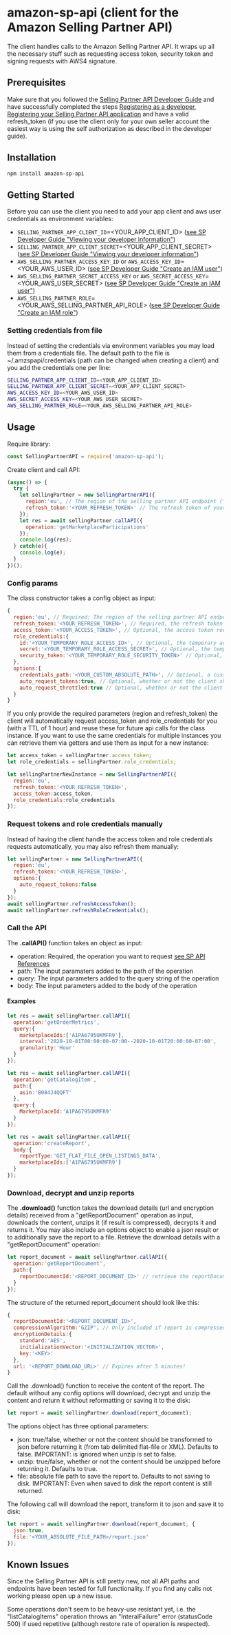 # amazon-sp-api (client for the Amazon Selling Partner API)
The client handles calls to the Amazon Selling Partner API. It wraps up all the necessary stuff such as requesting access token, security token and signing requests with AWS4 signature.

## Prerequisites
Make sure that you followed the [Selling Partner API Developer Guide](https://github.com/amzn/selling-partner-api-docs/blob/main/guides/developer-guide/SellingPartnerApiDeveloperGuide.md) and have successfully completed the steps [Registering as a developer](https://github.com/amzn/selling-partner-api-docs/blob/main/guides/developer-guide/SellingPartnerApiDeveloperGuide.md#registering-as-a-developer), [Registering your Selling Partner API application](https://github.com/amzn/selling-partner-api-docs/blob/main/guides/developer-guide/SellingPartnerApiDeveloperGuide.md#registering-your-selling-partner-api-application) and have a valid refresh_token (if you use the client only for your own seller account the easiest way is using the self authorization as described in the developer guide).

## Installation
```bash
npm install amazon-sp-api
```

## Getting Started
Before you can use the client you need to add your app client and aws user credentials as environment variables:

* `SELLING_PARTNER_APP_CLIENT_ID`=<YOUR_APP_CLIENT_ID> ([see SP Developer Guide "Viewing your developer information"](https://github.com/amzn/selling-partner-api-docs/blob/main/guides/developer-guide/SellingPartnerApiDeveloperGuide.md#viewing-your-developer-information))
* `SELLING_PARTNER_APP_CLIENT_SECRET`=<YOUR_APP_CLIENT_SECRET> ([see SP Developer Guide "Viewing your developer information"](https://github.com/amzn/selling-partner-api-docs/blob/main/guides/developer-guide/SellingPartnerApiDeveloperGuide.md#viewing-your-developer-information))
* `AWS_SELLING_PARTNER_ACCESS_KEY_ID` or `AWS_ACCESS_KEY_ID`=<YOUR_AWS_USER_ID> ([see SP Developer Guide "Create an IAM user"](https://github.com/amzn/selling-partner-api-docs/blob/main/guides/developer-guide/SellingPartnerApiDeveloperGuide.md#step-2-create-an-iam-user))
* `AWS_SELLING_PARTNER_SECRET_ACCESS_KEY` or `AWS_SECRET_ACCESS_KEY`=<YOUR_AWS_USER_SECRET> ([see SP Developer Guide "Create an IAM user"](https://github.com/amzn/selling-partner-api-docs/blob/main/guides/developer-guide/SellingPartnerApiDeveloperGuide.md#step-2-create-an-iam-user))
* `AWS_SELLING_PARTNER_ROLE`=<YOUR_AWS_SELLING_PARTNER_API_ROLE> ([see SP Developer Guide "Create an IAM role"](https://github.com/amzn/selling-partner-api-docs/blob/main/guides/developer-guide/SellingPartnerApiDeveloperGuide.md#step-4-create-an-iam-role))

### Setting credentials from file
Instead of setting the credentials via environment variables you may load them from a credentials file. The default path to the file is ~/.amzspapi/credentials (path can be changed when creating a client) and you add the credentials one per line:
```bash
SELLING_PARTNER_APP_CLIENT_ID=<YOUR_APP_CLIENT_ID>
SELLING_PARTNER_APP_CLIENT_SECRET=<YOUR_APP_CLIENT_SECRET>
AWS_ACCESS_KEY_ID=<YOUR_AWS_USER_ID>
AWS_SECRET_ACCESS_KEY=<YOUR_AWS_USER_SECRET>
AWS_SELLING_PARTNER_ROLE=<YOUR_AWS_SELLING_PARTNER_API_ROLE>
```

## Usage
Require library:
```javascript
const SellingPartnerAPI = require('amazon-sp-api');
```

Create client and call API:
```javascript
(async() => {
  try {
    let sellingPartner = new SellingPartnerAPI({
      region:'eu', // The region of the selling partner API endpoint ("eu", "na" or "fe")
      refresh_token:'<YOUR_REFRESH_TOKEN>' // The refresh token of your app user
    });
    let res = await sellingPartner.callAPI({
      operation:'getMarketplaceParticipations'
    });
    console.log(res);
  } catch(e){
    console.log(e);
  }
})();
```

### Config params

The class constructor takes a config object as input:
```javascript
{
  region:'eu', // Required: The region of the selling partner API endpoint ("eu", "na" or "fe")
  refresh_token:'<YOUR_REFRESH_TOKEN>', // Required, the refresh token of your app user
  access_token:'<YOUR_ACCESS_TOKEN>', // Optional, the access token requested with the refresh token of the app user
  role_credentials:{ 
    id:'<YOUR_TEMPORARY_ROLE_ACCESS_ID>', // Optional, the temporary access id for the sp api role of the iam user
    secret:'<YOUR_TEMPORARY_ROLE_ACCESS_SECRET>', // Optional, the temporary access secret for the sp api role of the iam user
    security_token:'<YOUR_TEMPORARY_ROLE_SECURITY_TOKEN>' // Optional, the temporary security token for the sp api role of the iam user
  },
  options:{
    credentials_path:'<YOUR_CUSTOM_ABSOLUTE_PATH>', // Optional, a custom absolute path to your credentials file location
    auto_request_tokens:true, // Optional, whether or not the client should retrieve new access and role credentials if non given or expired. Default is true
    auto_request_throttled:true // Optional, whether or not the client should automatically retry a request when throttled. Default is true
  }
}
```
If you only provide the required parameters (region and refresh_token) the client will automatically request access_token and role_credentials for you (with a TTL of 1 hour) and reuse these for future api calls for the class instance.
If you want to use the same credentials for multiple instances you can retrieve them via getters and use them as input for a new instance:
```javascript
let access_token = sellingPartner.access_token;
let role_credentials = sellingPartner.role_credentials;

let sellingPartnerNewInstance = new SellingPartnerAPI({
  region:'eu',
  refresh_token:'<YOUR_REFRESH_TOKEN>',
  access_token:access_token,
  role_credentials:role_credentials
});
```

### Request tokens and role credentials manually

Instead of having the client handle the access token and role credentials requests automatically, you may also refresh them manually:
```javascript
let sellingPartner = new SellingPartnerAPI({
  region:'eu',
  refresh_token:'<YOUR_REFRESH_TOKEN>',
  options:{
    auto_request_tokens:false
  }
});
await sellingPartner.refreshAccessToken();
await sellingPartner.refreshRoleCredentials();
```

### Call the API

The **.callAPI()** function takes an object as input:
* operation: Required, the operation you want to request [see SP API References](https://github.com/amzn/selling-partner-api-docs/tree/main/references)
* path: The input paramaters added to the path of the operation
* query: The input parameters added to the query string of the operation
* body: The input parameters added to the body of the operation

#### Examples
```javascript
let res = await sellingPartner.callAPI({
  operation:'getOrderMetrics',
  query:{
    marketplaceIds:['A1PA6795UKMFR9'],
    interval:'2020-10-01T00:00:00-07:00--2020-10-01T20:00:00-07:00',
    granularity:'Hour'
  }
});
```
```javascript
let res = await sellingPartner.callAPI({
  operation:'getCatalogItem',
  path:{
    asin:'B084J4QQFT'
  },
  query:{
    MarketplaceId:'A1PA6795UKMFR9'
  }
});
```
```javascript
let res = await sellingPartner.callAPI({
  operation:'createReport',
  body:{
    reportType:'GET_FLAT_FILE_OPEN_LISTINGS_DATA',
    marketplaceIds:['A1PA6795UKMFR9']
  }
});
```

### Download, decrypt and unzip reports

The **.download()** function takes the download details (url and encryption details) received from a "getReportDocument" operation as input, downloads the content, unzips it (if result is compressed), decrypts it and returns it.
You may also include an options object to enable a json result or to additionally save the report to a file.
Retrieve the download details with a "getReportDocument" operation:
```javascript
let report_document = await sellingPartner.callAPI({
  operation:'getReportDocument',
  path:{
    reportDocumentId:'<REPORT_DOCUMENT_ID>' // retrieve the reportDocumentId from a "getReport" operation (when processingStatus of report is "DONE")
  }
});
```
The structure of the returned report_document should look like this:
```javascript
{
  reportDocumentId:'<REPORT_DOCUMENT_ID>',
  compressionAlgorithm:'GZIP', // Only included if report is compressed
  encryptionDetails:{
    standard:'AES',
    initializationVector:'<INITIALIZATION_VECTOR>',
    key:'<KEY>'
  },
  url: '<REPORT_DOWNLOAD_URL>' // Expires after 5 minutes!
}
```
Call the .download() function to receive the content of the report. The default without any config options will download, decrypt and unzip the content and return it without reformatting or saving it to the disk:
```javascript
let report = await sellingPartner.download(report_document);
```
The options object has three optional parameters:
* json: true/false, whether or not the content should be transformed to json before returning it (from tab delimited flat-file or XML). Defaults to false. IMPORTANT: is ignored when unzip is set to false.
* unzip: true/false, whether or not the content should be unzipped before returning it. Defaults to true. 
* file: absolute file path to save the report to. Defaults to not saving to disk. IMPORTANT: Even when saved to disk the report content is still returned.

The following call will download the report, transform it to json and save it to disk:
```javascript
let report = await sellingPartner.download(report_document, {
  json:true,
  file:'<YOUR_ABSOLUTE_FILE_PATH>/report.json'
});
```

## Known Issues
Since the Selling Partner API is still pretty new, not all API paths and endpoints have been tested for full functionality. If you find any calls not working please open up a new issue.

Some operations don't seem to be heavy-use resistant yet, i.e. the "listCatalogItems" operation throws an "InteralFailure" error (statusCode 500) if used repetitive (although restore rate of operation is respected).
